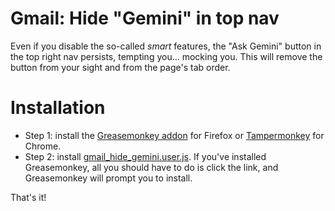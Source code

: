 # Gmail: Hide "Gemini" in top nav

Even if you disable the so-called _smart_ features, the "Ask Gemini" button in the top right nav persists, tempting you... mocking you. This will remove the button from your sight and from the page's tab order.

# Installation

* Step 1: install the [Greasemonkey addon](https://addons.mozilla.org/en-US/firefox/addon/greasemonkey/) for Firefox or [Tampermonkey](https://chromewebstore.google.com/detail/tampermonkey/dhdgffkkebhmkfjojejmpbldmpobfkfo) for Chrome.
* Step 2: install [gmail_hide_gemini.user.js](https://github.com/lshillman/UserScripts/raw/refs/heads/main/Gmail:%20hide%20gemini/gmail_hide_gemini.user.js). If you've installed Greasemonkey, all you should have to do is click the link, and Greasemonkey will prompt you to install.

That's it!
